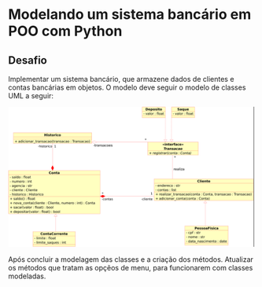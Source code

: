 # Modelando um sistema bancário em POO com Python

## Desafio

Implementar um sistema bancário, que armazene dados de clientes e contas bancárias em objetos. O modelo deve seguir o modelo de classes UML a seguir:

<img src='./img/uml.png' width=500>

Após concluir a modelagem das classes e a criação dos métodos. Atualizar os métodos que tratam as opçẽos de menu, para funcionarem com classes modeladas.